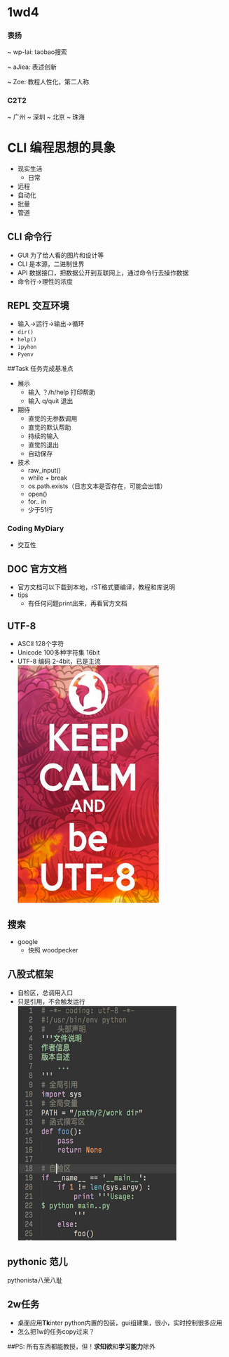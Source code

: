 # 1wd4

### 表扬
~ wp-lai: taobao搜索

~ aJiea: 表述创新

~ Zoe: 教程人性化，第二人称

### C2T2
~ 广州
~ 深圳
~ 北京
~ 珠海


# CLI 编程思想的具象

* 现实生活
	* 日常
* 远程
* 自动化
* 批量
* 管道

## CLI 命令行
* GUI 为了给人看的图片和设计等
* CLI 是本源，二进制世界
* API 数据接口，把数据公开到互联网上，通过命令行去操作数据
* 命令行->理性的浓度

## REPL 交互环境
* 输入->运行->输出->循环
* ```dir()```
* ```help()```
* ```ipyhon```
* ```Pyenv```

##Task
任务完成基准点

* 展示
	* 输入 ？/h/help 打印帮助
	* 输入 q/quit 退出
* 期待
	* 直觉的无参数调用
	* 直觉的默认帮助
	* 持续的输入
	* 直觉的退出
	* 自动保存
* 技术
	* raw_input()
	* while + break
	* os.path.exists（日志文本是否存在，可能会出错）
	* open()
	* for.. in
	* 少于51行

### Coding MyDiary
* 交互性

## DOC 官方文档
* 官方文档可以下载到本地，rST格式要编译，教程和库说明
* tips
	* 有任何问题print出来，再看官方文档

## UTF-8
* ASCII 128个字符
* Unicode 100多种字符集 16bit
* UTF-8 编码 2-4bit，已是主流
![](捕获.PNG)

## 搜索
* google
	* 快照 woodpecker
	
## 八股式框架
* 自检区，总调用入口
* 只是引用，不会触发运行
![](2.PNG)

## pythonic 范儿
pythonista八荣八耻

## 2w任务
* 桌面应用**Tk**inter python内置的包装，gui组建集，很小，实时控制很多应用
* 怎么把1w的任务copy过来？

##PS:
所有东西都能教授，但！**求知欲**和**学习能力**除外